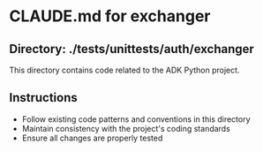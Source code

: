 # CLAUDE.md for exchanger

## Directory: ./tests/unittests/auth/exchanger

This directory contains code related to the ADK Python project.

## Instructions
- Follow existing code patterns and conventions in this directory
- Maintain consistency with the project's coding standards
- Ensure all changes are properly tested
